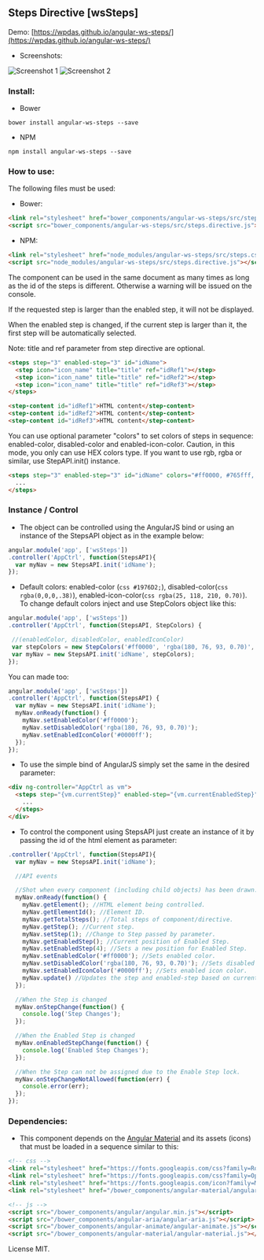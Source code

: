 ## Steps Directive [wsSteps]

Demo: [https://wpdas.github.io/angular-ws-steps/](https://wpdas.github.io/angular-ws-steps/)

- Screenshots:

![Screenshot 1](https://user-images.githubusercontent.com/3761994/31696207-7efddffa-b38e-11e7-90a0-921ac3defebb.png)
![Screenshot 2](https://user-images.githubusercontent.com/3761994/31696212-841d8756-b38e-11e7-940a-baf889fe3768.png)

### Install:
 - Bower
```
bower install angular-ws-steps --save
```

- NPM
```
npm install angular-ws-steps --save
```

### How to use:

The following files must be used:

- Bower:
``` html
<link rel="stylesheet" href="bower_components/angular-ws-steps/src/steps.css">
<script src="bower_components/angular-ws-steps/src/steps.directive.js"></script>
```
- NPM:
``` html
<link rel="stylesheet" href="node_modules/angular-ws-steps/src/steps.css">
<script src="node_modules/angular-ws-steps/src/steps.directive.js"></script>
```

The component can be used in the same document as many times as long as the id of the steps is different. Otherwise a warning will be issued on the console.

If the requested step is larger than the enabled step, it will not be displayed.

When the enabled step is changed, if the current step is larger than it, the first step will be automatically selected.

Note: title and ref parameter from step directive are optional.

``` html
<steps step="3" enabled-step="3" id="idName">
  <step icon="icon_name" title="title" ref="idRef1"></step>
  <step icon="icon_name" title="title" ref="idRef2"></step>
  <step icon="icon_name" title="title" ref="idRef3"></step>
</steps>

<step-content id="idRef1">HTML content</step-content>
<step-content id="idRef2">HTML content</step-content>
<step-content id="idRef3">HTML content</step-content>
```

You can use optional parameter "colors" to set colors of steps in sequence: enabled-color, 
disabled-color and enabled-icon-color. Caution, in this mode, you only can use HEX colors type. 
If you want to use rgb, rgba or similar, use StepAPI.init() instance.
``` html
<steps step="3" enabled-step="3" id="idName" colors="#ff0000, #765fff, #0000ff">
  ...
</steps>
```

### Instance / Control
- The object can be controlled using the AngularJS bind or using an instance of the StepsAPI object as in the example below:

``` js
angular.module('app', ['wsSteps'])
.controller('AppCtrl', function(StepsAPI){
  var myNav = new StepsAPI.init('idName');
});
```

- Default colors:
  enabled-color (```css #1976D2;```), disabled-color(```css rgba(0,0,0,.38)```), enabled-icon-color(```css rgba(25, 118, 210, 0.70)```).
 To change default colors inject and use StepColors object like this:

 ``` js
angular.module('app', ['wsSteps'])
.controller('AppCtrl', function(StepsAPI, StepColors) {

  //(enabledColor, disabledColor, enabledIconColor)
  var stepColors = new StepColors('#ff0000', 'rgba(180, 76, 93, 0.70)', '#0000ff');
  var myNav = new StepsAPI.init('idName', stepColors);
});
```

You can made too:

``` js
angular.module('app', ['wsSteps'])
.controller('AppCtrl', function(StepsAPI) {
  var myNav = new StepsAPI.init('idName');
  myNav.onReady(function() {
    myNav.setEnabledColor('#ff0000');
    myNav.setDisabledColor('rgba(180, 76, 93, 0.70)');
    myNav.setEnabledIconColor('#0000ff');
  });
});
```

- To use the simple bind of AngularJS simply set the same in the desired parameter:

``` html
<div ng-controller="AppCtrl as vm">
  <steps step="{vm.currentStep}" enabled-step="{vm.currentEnabledStep}" id="idName">
    ...
  </steps>
</div>
```

- To control the component using StepsAPI just create an instance of it by passing the id of the html element as parameter:

``` js
.controller('AppCtrl', function(StepsAPI){
  var myNav = new StepsAPI.init('idName');

  //API events

  //Shot when every component (including child objects) has been drawn. This event should only be used if immediate use of the API is required
  myNav.onReady(function() {
    myNav.getElement(); //HTML element being controlled.
    myNav.getElementId(); //Element ID.
    myNav.getTotalSteps(); //Total steps of component/directive.
    myNav.getStep(); //Current step.
    myNav.setStep(1); //Change to Step passed by parameter.
    myNav.getEnabledStep(); //Current position of Enabled Step.
    myNav.setEnabledStep(4); //Sets a new position for Enabled Step.
    myNav.setEnabledColor('#ff0000'); //Sets enabled color.
    myNav.setDisabledColor('rgba(180, 76, 93, 0.70)'); //Sets disabled color.
    myNav.setEnabledIconColor('#0000ff'); //Sets enabled icon color.
    myNav.update() //Updates the step and enabled-step based on current value setted on HTML tag.
  });

  //When the Step is changed
  myNav.onStepChange(function() {
    console.log('Step Changes');
  });

  //When the Enabled Step is changed
  myNav.onEnabledStepChange(function() {
    console.log('Enabled Step Changes');
  });

  //When the Step can not be assigned due to the Enable Step lock.
  myNav.onStepChangeNotAllowed(function(err) {
    console.error(err);
  });
});
```

### Dependencies:
- This component depends on the [Angular Material](https://material.angularjs.org/latest/) and its assets (icons) that must be loaded in a sequence similar to this:

```html
<!-- css -->
<link rel="stylesheet" href="https://fonts.googleapis.com/css?family=Roboto">
<link rel="stylesheet" href="https://fonts.googleapis.com/css?family=Open+Sans">
<link rel="stylesheet" href="https://fonts.googleapis.com/icon?family=Material+Icons">
<link rel="stylesheet" href="/bower_components/angular-material/angular-material.css">

<!-- js -->
<script src="/bower_components/angular/angular.min.js"></script>
<script src="/bower_components/angular-aria/angular-aria.js"></script>
<script src="/bower_components/angular-animate/angular-animate.js"></script>
<script src="/bower_components/angular-material/angular-material.js"></script>
```

License MIT.